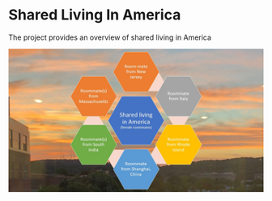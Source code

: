 # Shared Living In America

The project provides an overview of shared living in America 

![image](SharedLivingInAmerica.jpg)
